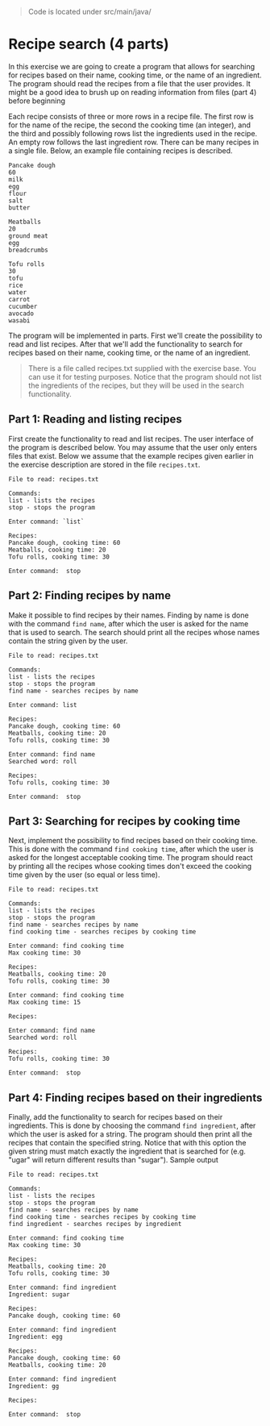 > Code is located under src/main/java/

# Recipe search (4 parts)
In this exercise we are going to create a program that allows for searching for recipes based on their name, cooking time, or the name of an ingredient. The program should read the recipes from a file that the user provides. It might be a good idea to brush up on reading information from files (part 4) before beginning

Each recipe consists of three or more rows in a recipe file. The first row is for the name of the recipe, the second the cooking time (an integer), and the third and possibly following rows list the ingredients used in the recipe. An empty row follows the last ingredient row. There can be many recipes in a single file. Below, an example file containing recipes is described.
```
Pancake dough
60
milk
egg
flour
salt
butter

Meatballs
20
ground meat
egg
breadcrumbs

Tofu rolls
30
tofu
rice
water
carrot
cucumber
avocado
wasabi
```

The program will be implemented in parts. First we'll create the possibility to read and list recipes. After that we'll add the functionality to search for recipes based on their name, cooking time, or the name of an ingredient.

> There is a file called recipes.txt supplied with the exercise base. You can use it for testing purposes. Notice that the program should not list the ingredients of the recipes, but they will be used in the search functionality.

## Part 1: Reading and listing recipes

First create the functionality to read and list recipes. The user interface of the program is described below. You may assume that the user only enters files that exist. Below we assume that the example recipes given earlier in the exercise description are stored in the file `recipes.txt`.

```
File to read: recipes.txt

Commands:
list - lists the recipes
stop - stops the program

Enter command: `list`

Recipes:
Pancake dough, cooking time: 60
Meatballs, cooking time: 20
Tofu rolls, cooking time: 30

Enter command:  stop
```

## Part 2: Finding recipes by name


Make it possible to find recipes by their names. Finding by name is done with the command `find name`, after which the user is asked for the name that is used to search. The search should print all the recipes whose names contain the string given by the user.

```
File to read: recipes.txt

Commands:
list - lists the recipes
stop - stops the program
find name - searches recipes by name

Enter command: list

Recipes:
Pancake dough, cooking time: 60
Meatballs, cooking time: 20
Tofu rolls, cooking time: 30

Enter command: find name
Searched word: roll

Recipes:
Tofu rolls, cooking time: 30

Enter command:  stop
```
## Part 3: Searching for recipes by cooking time

Next, implement the possibility to find recipes based on their cooking time. This is done with the command `find cooking time`, after which the user is asked for the longest acceptable cooking time. The program should react by printing all the recipes whose cooking times don't exceed the cooking time given by the user (so equal or less time).
```
File to read: recipes.txt

Commands:
list - lists the recipes
stop - stops the program
find name - searches recipes by name
find cooking time - searches recipes by cooking time

Enter command: find cooking time
Max cooking time: 30

Recipes:
Meatballs, cooking time: 20
Tofu rolls, cooking time: 30

Enter command: find cooking time
Max cooking time: 15

Recipes:

Enter command: find name
Searched word: roll

Recipes:
Tofu rolls, cooking time: 30

Enter command:  stop
```

## Part 4: Finding recipes based on their ingredients

Finally, add the functionality to search for recipes based on their ingredients. This is done by choosing the command `find ingredient`, after which the user is asked for a string. The program should then print all the recipes that contain the specified string. Notice that with this option the given string must match exactly the ingredient that is searched for (e.g. "ugar" will return different results than "sugar").
Sample output
```
File to read: recipes.txt

Commands:
list - lists the recipes
stop - stops the program
find name - searches recipes by name
find cooking time - searches recipes by cooking time
find ingredient - searches recipes by ingredient

Enter command: find cooking time
Max cooking time: 30

Recipes:
Meatballs, cooking time: 20
Tofu rolls, cooking time: 30

Enter command: find ingredient
Ingredient: sugar

Recipes:
Pancake dough, cooking time: 60

Enter command: find ingredient
Ingredient: egg

Recipes:
Pancake dough, cooking time: 60
Meatballs, cooking time: 20

Enter command: find ingredient
Ingredient: gg

Recipes:

Enter command:  stop
```
